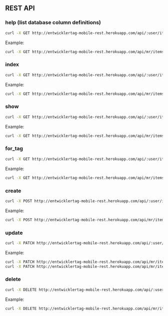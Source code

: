## REST API

### help (list database column definitions)

```bash
curl -X GET http://entwicklertag-mobile-rest.herokuapp.com/api/:user/items/help
```

Example:
```bash
curl -X GET http://entwicklertag-mobile-rest.herokuapp.com/api/mr/items/help
```

### index

```bash
curl -X GET http://entwicklertag-mobile-rest.herokuapp.com/api/:user/items
```

Example:
```bash
curl -X GET http://entwicklertag-mobile-rest.herokuapp.com/api/mr/items
```


### show

```bash
curl -X GET http://entwicklertag-mobile-rest.herokuapp.com/api/:user/items/:database_id
```

Example:
```bash
curl -X GET http://entwicklertag-mobile-rest.herokuapp.com/api/mr/items/5
```


### for_tag

```bash
curl -X GET http://entwicklertag-mobile-rest.herokuapp.com/api/:user/items/for_tag/:tag_name
```

Example:
```bash
curl -X GET http://entwicklertag-mobile-rest.herokuapp.com/api/mr/items/for_tag/eins
```


### create

```bash
curl -X POST http://entwicklertag-mobile-rest.herokuapp.com/api/:user/items -d "item[column1]=content" -d "item[columns2]=content"
```

Example:
```bash
curl -X POST http://entwicklertag-mobile-rest.herokuapp.com/api/mr/items -d "item[content]=sampletext" -d "item[lat]=23.4" -d "item[lng]=53.8" -d "item[image_name]=sampleimage2.png" -d "item[tags][]=tag_1" -d "item[tags][]=tag_2"
```


### update

```bash
curl -X PATCH http://entwicklertag-mobile-rest.herokuapp.com/api/:user/items/:database_id -d "item[column1]=content"
```

Example:
```bash
curl -X PATCH http://entwicklertag-mobile-rest.herokuapp.com/api/mr/items/1 -d "item[content]=newtext"
curl -X PATCH http://entwicklertag-mobile-rest.herokuapp.com/api/mr/items/1 -d "item[remember_at]=2014-05-21 14:30"
```


### delete

```bash
curl -X DELETE http://entwicklertag-mobile-rest.herokuapp.com/api/:user/items/:database_id
```

Example:
```bash
curl -X DELETE http://entwicklertag-mobile-rest.herokuapp.com/api/mr/items/3


